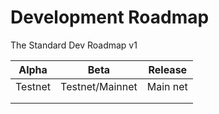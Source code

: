# Development Roadmap

The Standard Dev Roadmap v1

| Alpha   | Beta            | Release  |
| ------- | --------------- | -------- |
| Testnet | Testnet/Mainnet | Main net |
|         |                 |          |
|         |                 |          |
